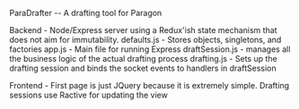 ParaDrafter -- A drafting tool for Paragon

Backend - Node/Express server using a Redux'ish state mechanism that does not aim for immutability. 
defaults.js - Stores objects, singletons, and factories
app.js - Main file for running Express
draftSession.js - manages all the business logic of the actual drafting process
drafting.js - Sets up the drafting session and binds the socket events to handlers in draftSession

Frontend - First page is just JQuery because it is extremely simple. Drafting sessions use Ractive for updating the view